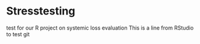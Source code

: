 # Stresstesting
test for our R project on systemic loss evaluation
This is a line from RStudio to test git

